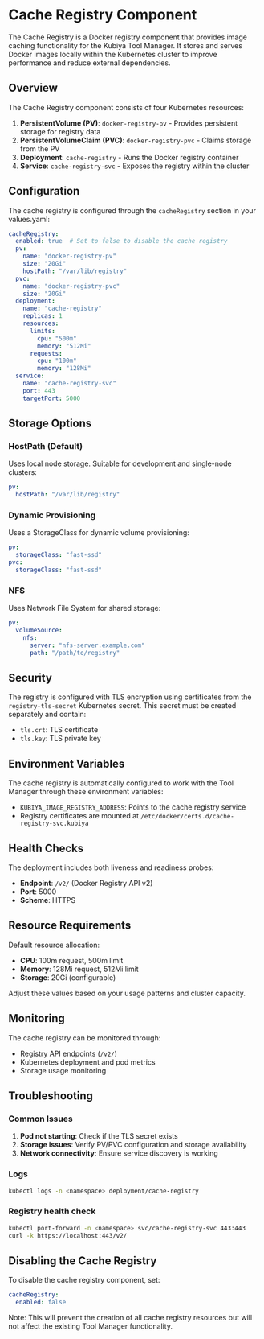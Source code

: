 # Cache Registry Component

The Cache Registry is a Docker registry component that provides image caching functionality for the Kubiya Tool Manager. It stores and serves Docker images locally within the Kubernetes cluster to improve performance and reduce external dependencies.

## Overview

The Cache Registry component consists of four Kubernetes resources:

1. **PersistentVolume (PV)**: `docker-registry-pv` - Provides persistent storage for registry data
2. **PersistentVolumeClaim (PVC)**: `docker-registry-pvc` - Claims storage from the PV
3. **Deployment**: `cache-registry` - Runs the Docker registry container
4. **Service**: `cache-registry-svc` - Exposes the registry within the cluster

## Configuration

The cache registry is configured through the `cacheRegistry` section in your values.yaml:

```yaml
cacheRegistry:
  enabled: true  # Set to false to disable the cache registry
  pv:
    name: "docker-registry-pv"
    size: "20Gi"
    hostPath: "/var/lib/registry"
  pvc:
    name: "docker-registry-pvc"
    size: "20Gi"
  deployment:
    name: "cache-registry"
    replicas: 1
    resources:
      limits:
        cpu: "500m"
        memory: "512Mi"
      requests:
        cpu: "100m"
        memory: "128Mi"
  service:
    name: "cache-registry-svc"
    port: 443
    targetPort: 5000
```

## Storage Options

### HostPath (Default)
Uses local node storage. Suitable for development and single-node clusters:
```yaml
pv:
  hostPath: "/var/lib/registry"
```

### Dynamic Provisioning
Uses a StorageClass for dynamic volume provisioning:
```yaml
pv:
  storageClass: "fast-ssd"
pvc:
  storageClass: "fast-ssd"
```

### NFS
Uses Network File System for shared storage:
```yaml
pv:
  volumeSource:
    nfs:
      server: "nfs-server.example.com"
      path: "/path/to/registry"
```

## Security

The registry is configured with TLS encryption using certificates from the `registry-tls-secret` Kubernetes secret. This secret must be created separately and contain:

- `tls.crt`: TLS certificate
- `tls.key`: TLS private key

## Environment Variables

The cache registry is automatically configured to work with the Tool Manager through these environment variables:

- `KUBIYA_IMAGE_REGISTRY_ADDRESS`: Points to the cache registry service
- Registry certificates are mounted at `/etc/docker/certs.d/cache-registry-svc.kubiya`

## Health Checks

The deployment includes both liveness and readiness probes:
- **Endpoint**: `/v2/` (Docker Registry API v2)
- **Port**: 5000
- **Scheme**: HTTPS

## Resource Requirements

Default resource allocation:
- **CPU**: 100m request, 500m limit
- **Memory**: 128Mi request, 512Mi limit
- **Storage**: 20Gi (configurable)

Adjust these values based on your usage patterns and cluster capacity.

## Monitoring

The cache registry can be monitored through:
- Registry API endpoints (`/v2/`)
- Kubernetes deployment and pod metrics
- Storage usage monitoring

## Troubleshooting

### Common Issues

1. **Pod not starting**: Check if the TLS secret exists
2. **Storage issues**: Verify PV/PVC configuration and storage availability
3. **Network connectivity**: Ensure service discovery is working

### Logs
```bash
kubectl logs -n <namespace> deployment/cache-registry
```

### Registry health check
```bash
kubectl port-forward -n <namespace> svc/cache-registry-svc 443:443
curl -k https://localhost:443/v2/
```

## Disabling the Cache Registry

To disable the cache registry component, set:
```yaml
cacheRegistry:
  enabled: false
```

Note: This will prevent the creation of all cache registry resources but will not affect the existing Tool Manager functionality. 